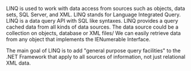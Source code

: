 ﻿LINQ is used to work with data access from sources such as objects,
data sets, SQL Server, and XML. LINQ stands for Language Integrated Query.
LINQ is a data query API with SQL like syntaxes.
LINQ provides a query cached data from all kinds of data sources.
The data source could be a collection on objects, database or XML files/
We can easily retrieve data from any object that implements the IENumerable<T> Interface.

The main goal of LINQ is to add "general purpose query facilities" to
the .NET Framework that apply to all sources of information, not just
relational XML data.